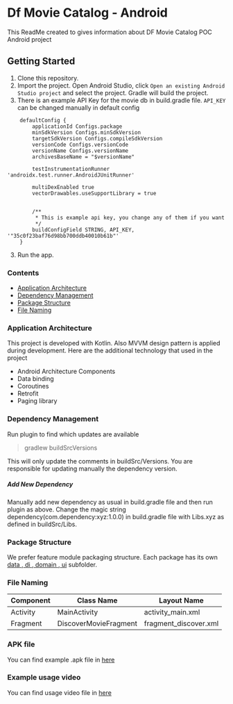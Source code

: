 # Df Movie Catalog  - Android

This ReadMe created to gives information about DF Movie Catalog POC Android project

## Getting Started

1. Clone this repository.
2. Import the project. Open Android Studio, click `Open an existing Android
   Studio project` and select the project. Gradle will build the project.
3. There is an example API Key for the movie db in build.gradle file. `API_KEY` can be changed manually in default config
```
    defaultConfig {
        applicationId Configs.package
        minSdkVersion Configs.minSdkVersion
        targetSdkVersion Configs.compileSdkVersion
        versionCode Configs.versionCode
        versionName Configs.versionName
        archivesBaseName = "$versionName"

        testInstrumentationRunner 'androidx.test.runner.AndroidJUnitRunner'

        multiDexEnabled true
        vectorDrawables.useSupportLibrary = true


        /**
         * This is example api key, you change any of them if you want
         */
        buildConfigField STRING, API_KEY, '"35c0f23baf76d98bb700ddb40010b61b"'
    }
```
3. Run the app.

### Contents
- [Application Architecture](#Architecture)
- [Dependency Management](#dependency-management)
- [Package Structure](#package-structure)
- [File Naming](#file-naming)

### Application Architecture
This project is developed with Kotlin. Also MVVM design pattern is applied during development. Here are the additional technology that used in the project
- Android Architecture Components
- Data binding
- Coroutines
- Retrofit
- Paging library

### Dependency Management

Run plugin to find which updates are available
> gradlew buildSrcVersions

This will only update the comments in buildSrc/Versions. You are responsible for updating manually the dependency version.

##### Add New Dependency
Manually add new dependency as usual in build.gradle file and then run plugin as above. Change the magic string dependency(com.dependency:xyz:1.0.0) in build.gradle file with Libs.xyz as defined in buildSrc/Libs.

### Package Structure
We prefer feature module packaging structure. Each package has its own <ins> data </ins>,<ins> di </ins>,<ins> domain </ins>,<ins> ui</ins> subfolder.

### File Naming

| Component        | Class Name               | Layout Name                   |
| ---------------- | ------------------------ | ----------------------------- |
| Activity         | MainActivity             | activity_main.xml |
| Fragment         | DiscoverMovieFragment    | fragment_discover.xml      |


### APK file
You can find example .apk file in [here](apkFile/)

### Example usage video
You can find usage video file in [here](video/)